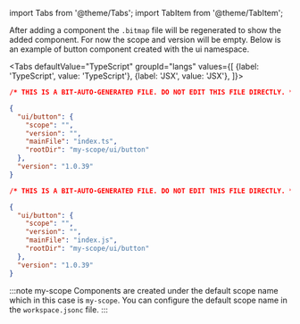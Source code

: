 import Tabs from '@theme/Tabs';
import TabItem from '@theme/TabItem';

After adding a component the `.bitmap` file will be regenerated to show the added component. For now the scope and version will be empty. Below is an example of button component created with the ui namespace.

<Tabs
defaultValue="TypeScript"
groupId="langs"
values={[
{label: 'TypeScript', value: 'TypeScript'},
{label: 'JSX', value: 'JSX'},
]}>
<TabItem value="TypeScript">

```json
/* THIS IS A BIT-AUTO-GENERATED FILE. DO NOT EDIT THIS FILE DIRECTLY. */

{
  "ui/button": {
    "scope": "",
    "version": "",
    "mainFile": "index.ts",
    "rootDir": "my-scope/ui/button"
  },
  "version": "1.0.39"
}
```

  </TabItem>
  <TabItem value="JSX">

```json
/* THIS IS A BIT-AUTO-GENERATED FILE. DO NOT EDIT THIS FILE DIRECTLY. */

{
  "ui/button": {
    "scope": "",
    "version": "",
    "mainFile": "index.js",
    "rootDir": "my-scope/ui/button"
  },
  "version": "1.0.39"
}
```

  </TabItem>
</Tabs>

:::note my-scope
Components are created under the default scope name which in this case is `my-scope`. You can configure the default scope name in the `workspace.jsonc` file.
:::
